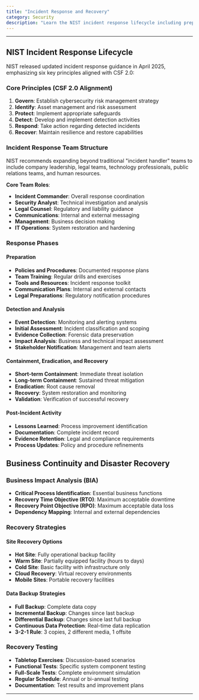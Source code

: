 ```yaml
---
title: "Incident Response and Recovery"
category: Security
description: "Learn the NIST incident response lifecycle including preparation, detection, containment, eradication, recovery, and post-incident analysis with team structure and communication strategies."
---
```


---

## NIST Incident Response Lifecycle

NIST released updated incident response guidance in April 2025, emphasizing six key principles aligned with CSF 2.0:

### Core Principles (CSF 2.0 Alignment)
1. **Govern**: Establish cybersecurity risk management strategy
2. **Identify**: Asset management and risk assessment
3. **Protect**: Implement appropriate safeguards
4. **Detect**: Develop and implement detection activities
5. **Respond**: Take action regarding detected incidents
6. **Recover**: Maintain resilience and restore capabilities

### Incident Response Team Structure
NIST recommends expanding beyond traditional "incident handler" teams to include company leadership, legal teams, technology professionals, public relations teams, and human resources.

**Core Team Roles**:
- **Incident Commander**: Overall response coordination
- **Security Analyst**: Technical investigation and analysis
- **Legal Counsel**: Regulatory and liability guidance
- **Communications**: Internal and external messaging
- **Management**: Business decision making
- **IT Operations**: System restoration and hardening

### Response Phases

#### Preparation
- **Policies and Procedures**: Documented response plans
- **Team Training**: Regular drills and exercises
- **Tools and Resources**: Incident response toolkit
- **Communication Plans**: Internal and external contacts
- **Legal Preparations**: Regulatory notification procedures

#### Detection and Analysis
- **Event Detection**: Monitoring and alerting systems
- **Initial Assessment**: Incident classification and scoping
- **Evidence Collection**: Forensic data preservation
- **Impact Analysis**: Business and technical impact assessment
- **Stakeholder Notification**: Management and team alerts

#### Containment, Eradication, and Recovery
- **Short-term Containment**: Immediate threat isolation
- **Long-term Containment**: Sustained threat mitigation
- **Eradication**: Root cause removal
- **Recovery**: System restoration and monitoring
- **Validation**: Verification of successful recovery

#### Post-Incident Activity
- **Lessons Learned**: Process improvement identification
- **Documentation**: Complete incident record
- **Evidence Retention**: Legal and compliance requirements
- **Process Updates**: Policy and procedure refinements

## Business Continuity and Disaster Recovery

### Business Impact Analysis (BIA)
- **Critical Process Identification**: Essential business functions
- **Recovery Time Objective (RTO)**: Maximum acceptable downtime
- **Recovery Point Objective (RPO)**: Maximum acceptable data loss
- **Dependency Mapping**: Internal and external dependencies

### Recovery Strategies

#### Site Recovery Options
- **Hot Site**: Fully operational backup facility
- **Warm Site**: Partially equipped facility (hours to days)
- **Cold Site**: Basic facility with infrastructure only
- **Cloud Recovery**: Virtual recovery environments
- **Mobile Sites**: Portable recovery facilities

#### Data Backup Strategies
- **Full Backup**: Complete data copy
- **Incremental Backup**: Changes since last backup
- **Differential Backup**: Changes since last full backup
- **Continuous Data Protection**: Real-time data replication
- **3-2-1 Rule**: 3 copies, 2 different media, 1 offsite

### Recovery Testing
- **Tabletop Exercises**: Discussion-based scenarios
- **Functional Tests**: Specific system component testing
- **Full-Scale Tests**: Complete environment simulation
- **Regular Schedule**: Annual or bi-annual testing
- **Documentation**: Test results and improvement plans

---